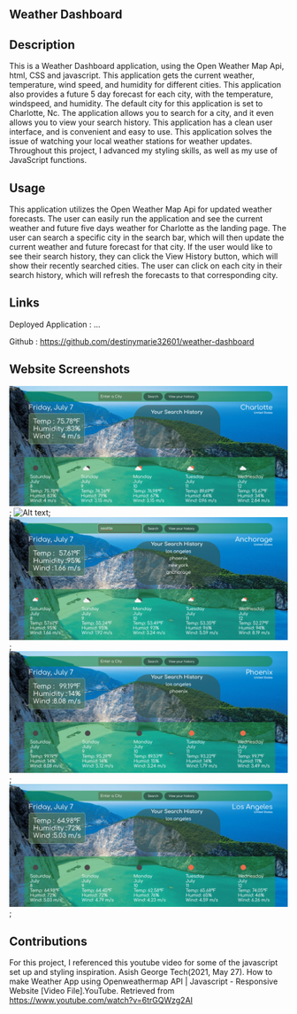 ## Weather Dashboard

## Description
This is a Weather Dashboard application, using the Open Weather Map Api, html, CSS and javascript. This application gets the current weather, temperature, wind speed, and humidity for different cities. This application also provides a future 5 day forecast for each city, with the temperature, windspeed, and humidity. The default city for this application is set to Charlotte, Nc. The application allows you to search for a city, and it even allows you to view your search history. This application has a clean user interface, and is convenient and easy to use. This application solves the issue of watching your local weather stations for weather updates. Throughout this project, I advanced my styling skills, as well as my use of JavaScript functions.

## Usage
This application utilizes the Open Weather Map Api for updated weather forecasts. The user can easily run the application and see the current weather and future five days weather for Charlotte as the landing page. The user can search a specific city in the search bar, which will then update the current weather and future forecast for that city. If the user would like to see their search history, they can click the View History button, which will show their recently searched cities. The user can click on each city in their search history, which will refresh the forecasts to that corresponding city.

## Links
Deployed Application : ...

Github : https://github.com/destinymarie32601/weather-dashboard

## Website Screenshots
![Alt text](/assets/images/screenshot1.png);
![Alt text](/assets/images/screentshot2.png);
![Alt text](/assets/images/screenshot3.png);
![Alt text](/assets/images/screenshot4.png);
![Alt text](/assets/images/screenshot5.png);

## Contributions
For this project, I referenced this youtube video for some of the javascript set up and styling inspiration. Asish George Tech(2021, May 27). How to make Weather App using Openweathermap API | Javascript - Responsive Website [Video File].YouTube. Retrieved from https://www.youtube.com/watch?v=6trGQWzg2AI 